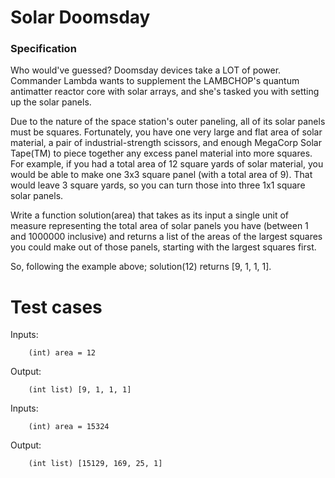 Solar Doomsday
================

### Specification

Who would've guessed? Doomsday devices take a LOT of power. Commander Lambda wants to supplement the LAMBCHOP's quantum antimatter reactor core with solar arrays, and she's tasked you with setting up the solar panels.

Due to the nature of the space station's outer paneling, all of its solar panels must be squares. Fortunately, you have one very large and flat area of solar material, a pair of industrial-strength scissors, and enough MegaCorp Solar Tape(TM) to piece together any excess panel material into more squares. 
For example, if you had a total area of 12 square yards of solar material, you would be able to make one 3x3 square panel (with a total area of 9). That would leave 3 square yards, so you can turn those into three 1x1 square solar panels.

Write a function solution(area) that takes as its input a single unit of measure representing the total area of solar panels you have (between 1 and 1000000 inclusive) and returns a list of the areas of the largest squares you could make out of those panels, starting with the largest squares first. 

So, following the example above; solution(12) returns [9, 1, 1, 1].

Test cases
==========

Inputs: 

        (int) area = 12
        
Output: 

        (int list) [9, 1, 1, 1]

Inputs: 

        (int) area = 15324
        
Output: 

        (int list) [15129, 169, 25, 1]
